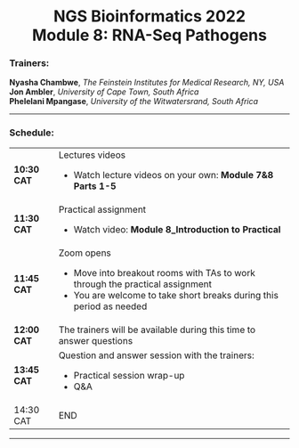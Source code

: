 <h1 align="center"> NGS Bioinformatics 2022 <br> Module 8: RNA-Seq Pathogens </h2>

<h3> Trainers: </h3>

**Nyasha Chambwe**, _The Feinstein Institutes for Medical Research, NY, USA_  
**Jon Ambler**, _University of Cape Town, South Africa_  
**Phelelani Mpangase**, _University of the Witwatersrand, South Africa_  

---

<h3> Schedule: </h3>

<div align="center">
<table>
	<tr>
		<td width="16%"> <b>10:30 CAT</b> </td>
		<td width="84%"> Lectures videos
			<ul>
				<li> Watch lecture videos on your own: <b>Module 7&8 Parts 1-5 </b> </li>
   			</lu>
  		</td>
 	</tr>
 	<tr>
  		<td> <b>11:30 CAT</b> </td>
  		<td> Practical assignment
   			<ul>
    			<li>Watch video: <b>Module 8_Introduction to Practical</b> </li>
   			</ul>
  		</td>
 	</tr>
 	<tr>
  		<td> <b>11:45 CAT</b> </td>
  		<td> Zoom opens
   			<ul>
   				<li> Move into breakout rooms with TAs to work through the practical assignment </li>
  				<li> You are welcome to take short breaks during this period as needed
</li>
   			</ul>
  		</td>
 	</tr>
 	<tr>
  		<td> <b>12:00 CAT</b> </td>
  		<td> The trainers will be available during this time to answer questions </td>
 	</tr>
  	<tr>
  		<td> <b>13:45 CAT</b> </td>
  		<td> Question and answer session with the trainers:
   			<ul>
    			<li> Practical session wrap-up </li>
    			<li> Q&A </li>
  			</ul>
 		</td>
 	</tr>
  	<tr>
  		<td <b>14:30 CAT</b> </td>
  		<td <b>END</b> </td>
 	</tr>
</table>
</div>

---
